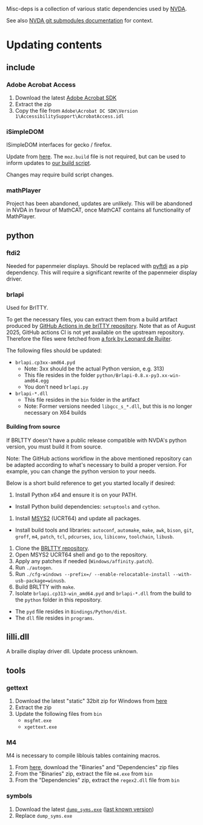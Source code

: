 Misc-deps is a collection of various static dependencies used by [NVDA](https://github.com/nvaccess/nvda).

See also [NVDA git submodules documentation](https://github.com/nvaccess/nvda/blob/master/projectDocs/dev/createDevEnvironment.md#git-submodules) for context.

# Updating contents

## include

### Adobe Acrobat Access

1. Download the latest [Adobe Acrobat SDK](https://developer.adobe.com/console/servicesandapis)
1. Extract the zip
1. Copy the file from `Adobe\Acrobat DC SDK\Version 1\AccessibilitySupport\AcrobatAccess.idl`

### iSimpleDOM

ISimpleDOM interfaces for gecko / firefox.

Update from [here](https://github.com/mozilla/gecko-dev/tree/master/accessible/interfaces/msaa).
The `moz.build` file is not required, but can be used to inform updates to [our build script](..\nvdaHelper\ISimpleDOM_sconscript).

Changes may require build script changes.

### mathPlayer

Project has been abandoned, updates are unlikely.
This will be abandoned in NVDA in favour of MathCAT, once MathCAT contains all functionality of MathPlayer. 

## python

### ftdi2

Needed for papenmeier displays.
Should be replaced with [pyftdi](https://github.com/eblot/pyftdi) as a pip dependency.
This will require a significant rewrite of the papenmeier display driver.

### brlapi

Used for BrlTTY.

To get the necessary files, you can extract them from a build artifact produced by [GitHub Actions in de brlTTY repository](https://github.com/brltty/brltty/actions).
Note that as of August 2025, GitHub actions CI is not yet available on the upstream repository.
Therefore the files were fetched from [a fork by Leonard de Ruijter](https://github.com/leonardder/brltty/actions).

The following files should be updated:
- `brlapi.cp3xx-amd64.pyd`
  - Note: 3xx should be the actual Python version, e.g. 313)
  - This file resides in the folder `python/Brlapi-0.8.x-py3.xx-win-amd64.egg`
  - You don't need `brlapi.py`
- `brlapi-*.dll`
  - This file resides in the `bin` folder in the artifact
  - Note: Former versions needed `libgcc_s_*.dll`, but this is no longer necessary on X64 builds

#### Building from source

If BRLTTY doesn't have a public release compatible with NVDA's python version, you must build it from source.

Note: The GitHub actions workflow in the above mentioned repository can be adapted according to what's necessary to build a proper version.
For example, you can change the python version to your needs.

Below is a short build reference to get you started locally if desired:

1. Install Python x64 and ensure it is on your PATH.
  * Install Python build dependencies: `setuptools` and `cython`.
1. Install [MSYS2](https://www.msys2.org/) (UCRT64) and update all packages.
  * Install build tools and libraries: `autoconf`, `automake`, `make`, `awk`, `bison`, `git`, `groff`, `m4`, `patch`, `tcl`, `pdcurses`, `icu`, `libiconv`, `toolchain`, `libusb`.
1. Clone the [BRLTTY repository](https://github.com/brltty/brltty).
1. Open MSYS2 UCRT64 shell and go to the repository.
1. Apply any patches if needed (`Windows/affinity.patch`).
1. Run `./autogen`.
1. Run `./cfg-windows --prefix=/ --enable-relocatable-install --with-usb-package=winusb`.
1. Build BRLTTY with `make`.
1. Isolate `brlapi.cp313-win_amd64.pyd` and `brlapi-*.dll` from the build to the `python` folder in this repository.
  * The `pyd` file resides in `Bindings/Python/dist`.
  * The `dll` file resides in `programs`.

## lilli.dll

A braille display driver dll.
Update process unknown.

## tools

### gettext

1. Download the latest "static" 32bit zip for Windows from [here](https://mlocati.github.io/articles/gettext-iconv-windows.html)
1. Extract the zip
1. Update the following files from `bin`
    - `msgfmt.exe`
    - `xgettext.exe`

### M4

M4 is necessary to compile liblouis tables containing macros.

1. From [here](https://gnuwin32.sourceforge.net/packages/m4.htm), download the "Binaries" and "Dependencies" zip files
1. From the "Binaries" zip, extract the file `m4.exe` from `bin`
1. From the "Dependencies" zip, extract the `regex2.dll` file from `bin`

### symbols

1. Download the latest [`dump_syms.exe`](https://github.com/mozilla/gecko-dev/blob/master/toolkit/crashreporter/google-breakpad/src/tools/windows/binaries/dump_syms.exe) ([last known version](https://github.com/mozilla/gecko-dev/blob/b0e9d95a41068be0f41f30e632ef93ab5999767a/toolkit/crashreporter/google-breakpad/src/tools/windows/binaries/dump_syms.exe))
1. Replace `dump_syms.exe`
